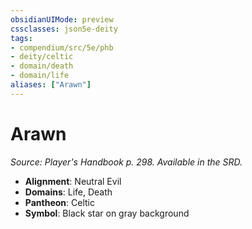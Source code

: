 ```yaml
---
obsidianUIMode: preview
cssclasses: json5e-deity
tags:
- compendium/src/5e/phb
- deity/celtic
- domain/death
- domain/life
aliases: ["Arawn"]
---
```

# Arawn
*Source: Player's Handbook p. 298. Available in the SRD.* 

- **Alignment**: Neutral Evil
- **Domains**: Life, Death
- **Pantheon**: Celtic
- **Symbol**: Black star on gray background